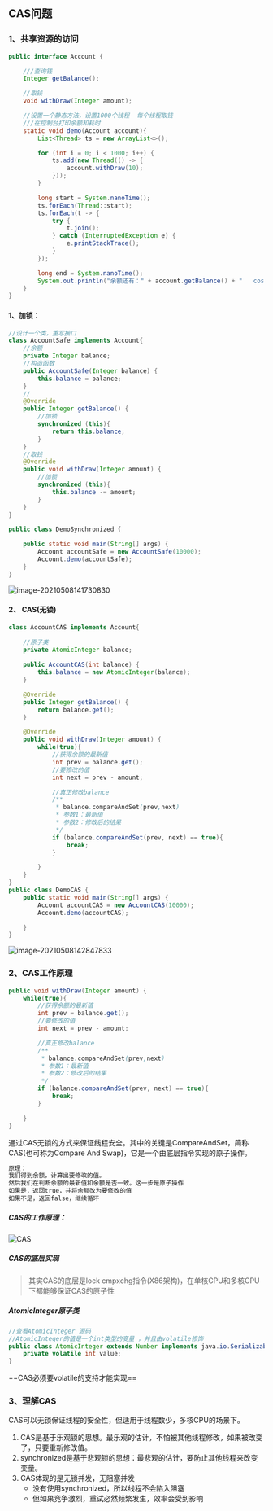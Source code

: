 ## CAS问题



### 1、共享资源的访问

```java
public interface Account {

    ///查询钱
    Integer getBalance();

    //取钱
    void withDraw(Integer amount);

    //设置一个静态方法，设置1000个线程  每个线程取钱
    ///在控制台打印余额和耗时
    static void demo(Account account){
        List<Thread> ts = new ArrayList<>();

        for (int i = 0; i < 1000; i++) {
            ts.add(new Thread(() -> {
                account.withDraw(10);
            }));
        }

        long start = System.nanoTime();
        ts.forEach(Thread::start);
        ts.forEach(t -> {
            try {
                t.join();
            } catch (InterruptedException e) {
                e.printStackTrace();
            }
        });

        long end = System.nanoTime();
        System.out.println("余额还有：" + account.getBalance() + "   cost：" + (end-start)/1000_100 + " ms");
    }
}
```



#### 1、加锁：

```java
//设计一个类，重写接口
class AccountSafe implements Account{
	//余额
    private Integer balance;
	//构造函数
    public AccountSafe(Integer balance) {
        this.balance = balance;
    }
	//
    @Override
    public Integer getBalance() {
        //加锁
        synchronized (this){
            return this.balance;
        }
    }
	//取钱
    @Override
    public void withDraw(Integer amount) {
        //加锁
        synchronized (this){
            this.balance -= amount;
        }
    }
}

public class DemoSynchronized {

    public static void main(String[] args) {
        Account accountSafe = new AccountSafe(10000);
        Account.demo(accountSafe);
    }
}
```

![image-20210508141730830](https://gitee.com/Akihij/PicGo/raw/master/img/20210508141737.png)





#### 2、 CAS(无锁)

```java
class AccountCAS implements Account{

    //原子类
    private AtomicInteger balance;
    
    public AccountCAS(int balance) {
        this.balance = new AtomicInteger(balance);
    }

    @Override
    public Integer getBalance() {
        return balance.get();
    }

    @Override
    public void withDraw(Integer amount) {
        while(true){
            //获得余额的最新值
            int prev = balance.get();
            //要修改的值
            int next = prev - amount;

            //真正修改balance
            /**
             * balance.compareAndSet(prev,next)
             * 参数1：最新值
             * 参数2：修改后的结果
             */
            if (balance.compareAndSet(prev, next) == true){
                break;
            }

        }
    }
}
public class DemoCAS {
    public static void main(String[] args) {
        Account accountCAS = new AccountCAS(10000);
        Account.demo(accountCAS);

    }
}
```

![image-20210508142847833](https://gitee.com/Akihij/PicGo/raw/master/img/20210508142847.png)





### 2、CAS工作原理

```java
public void withDraw(Integer amount) {
    while(true){
        //获得余额的最新值
        int prev = balance.get();
        //要修改的值
        int next = prev - amount;

        //真正修改balance
        /**
         * balance.compareAndSet(prev,next)
         * 参数1：最新值
         * 参数2：修改后的结果
         */
        if (balance.compareAndSet(prev, next) == true){
            break;
        }

    }
}
```
通过CAS无锁的方式来保证线程安全。其中的关键是CompareAndSet，简称CAS(也可称为Compare And Swap)，它是一个由底层指令实现的原子操作。

~~~markdown
原理：
我们得到余额，计算出要修改的值。
然后我们在判断余额的最新值和余额是否一致。这一步是原子操作
如果是，返回true，并将余额改为要修改的值
如果不是，返回false，继续循环
~~~





##### CAS的工作原理：

![CAS](https://gitee.com/Akihij/PicGo/raw/master/img/20210508143522.png)





##### CAS的底层实现

> 其实CAS的底层是lock cmpxchg指令(X86架构)，在单核CPU和多核CPU下都能够保证CAS的原子性





##### AtomicInteger原子类

```java
//查看AtomicInteger 源码
//AtomicInteger的值是一个int类型的变量 ，并且由volatile修饰
public class AtomicInteger extends Number implements java.io.Serializable {
    private volatile int value;
}
```



==CAS必须要volatile的支持才能实现==



### 3、理解CAS

CAS可以无锁保证线程的安全性，但适用于线程数少，多核CPU的场景下。

1. CAS是基于乐观锁的思想。最乐观的估计，不怕被其他线程修改，如果被改变了，只要重新修改值。
2. synchronized是基于悲观锁的思想：最悲观的估计，要防止其他线程来改变变量。
3. CAS体现的是无锁并发，无阻塞并发
   - 没有使用synchronized，所以线程不会陷入阻塞
   - 但如果竞争激烈，重试必然频繁发生，效率会受到影响



